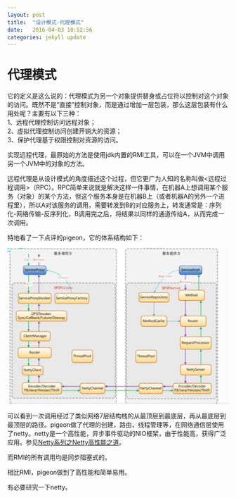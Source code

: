 ```yaml
---
layout: post
title:  "设计模式-代理模式"
date:   2016-04-03 10:52:56
categories: jekyll update
---
```

# 代理模式

它的定义是这么说的：代理模式为另一个对象提供替身或占位符以控制对这个对象的访问。既然不是“直接”控制对象，而是通过增加一层包装，那么这层包装有什么用处呢？主要有以下三种：  
1、远程代理控制访问远程对象；  
2、虚拟代理控制访问创建开销大的资源；  
3、保护代理基于权限控制对资源的访问。

实现远程代理，最原始的方法是使用jdk内置的RMI工具，可以在一个JVM中调用另一个JVM中的对象的方法。  

远程代理是从设计模式的角度描述这个过程，但它更广为人知的名称叫做<远程过程调用>（RPC）。RPC简单来说就是解决这样一件事情，在机器A上想调用某个服务（对象）的某个方法，但这个服务本身是在机器B上（或者机器A的另外一个进程里），所以A对该服务的调用，需要转发到B的对应服务上，转发通常是：序列化-网络传输-反序列化，B调用完之后，将结果以同样的通道传给A，从而完成一次调用。

特地看了一下点评的pigeon，它的体系结构如下：

![pigeon](/images/pigeon.png)

可以看到一次调用经过了类似网络7层结构栈的从最顶层到最底层，再从最底层到最顶层的路径。pigeon做了代理的创建，路由，线程管理等，在网络通信层使用了netty。netty是一个高性能，异步事件驱动的NIO框架，由于性能高，获得广泛应用。参见[Netty系列之Netty高性能之道]。

而RMI的所有调用均是同步阻塞式的。

相比RMI，pigeon做到了高性能和简单易用。

有必要研究一下netty。

[Netty系列之Netty高性能之道]:http://www.infoq.com/cn/articles/netty-high-performance/
